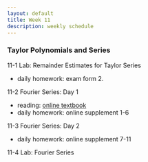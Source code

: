 ```yaml
---
layout: default
title: Week 11
description: weekly schedule
--- 
```

### Taylor Polynomials and Series

11-1 Lab: Remainder Estimates for Taylor Series

* daily homework: exam form 2. <br>

11-2 Fourier Series: Day 1

* reading: [online textbook](https://piazza-resources.s3.amazonaws.com/is6qa4z9egc1jz/iuyo7jebzmx3da/FourierSeries.pdf?AWSAccessKeyId=AKIAIEDNRLJ4AZKBW6HA&Expires=1478494625&Signature=F0BMk6aqj3g7WMSa5UTwBR6L6l4%3D)
* daily homework: online supplement 1-6

11-3 Fourier Series: Day 2 
* daily homework: online supplement 7-11

11-4 Lab: Fourier Series





